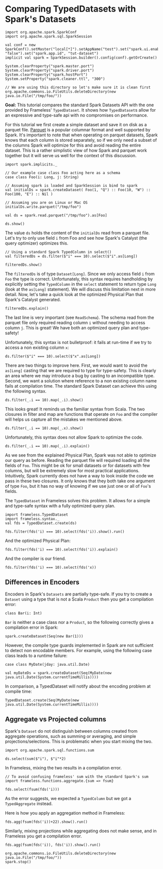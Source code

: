 # Comparing TypedDatasets with Spark's Datasets

```tut:invisible
import org.apache.spark.SparkConf
import org.apache.spark.sql.SparkSession

val conf = new SparkConf().setMaster("local[*]").setAppName("test").set("spark.ui.enabled", "false").set("spark.app.id", "tut-dataset")
implicit val spark = SparkSession.builder().config(conf).getOrCreate()

System.clearProperty("spark.master.port")
System.clearProperty("spark.driver.port")
System.clearProperty("spark.hostPort")
System.setProperty("spark.cleaner.ttl", "300")

// We are using this directory so let's make sure it is clean first
org.apache.commons.io.FileUtils.deleteDirectory(new java.io.File("/tmp/foo/"))
```

**Goal:**
  This tutorial compares the standard Spark Datasets API with the one provided by
  Frameless' `TypedDataset`. It shows how `TypedDataset`s allow for an expressive and
  type-safe api with no compromises on performance.

For this tutorial we first create a simple dataset and save it on disk as a parquet file.
[Parquet](https://parquet.apache.org/) is a popular columnar format and well supported by Spark.
It's important to note that when operating on parquet datasets, Spark knows that each column is stored
separately, so if we only need a subset of the columns Spark will optimize for this and avoid reading
the entire dataset. This is a rather simplistic view of how Spark and parquet work together but it
will serve us well for the context of this discussion.

```tut
import spark.implicits._

// Our example case class Foo acting here as a schema
case class Foo(i: Long, j: String)

// Assuming spark is loaded and SparkSession is bind to spark
val initialDs = spark.createDataset( Foo(1, "Q") :: Foo(10, "W") :: Foo(100, "E") :: Nil )

// Assuming you are on Linux or Mac OS
initialDs.write.parquet("/tmp/foo")

val ds = spark.read.parquet("/tmp/foo").as[Foo]

ds.show()
```

The value `ds` holds the content of the `initialDs` read from a parquet file.
Let's try to only use field `i` from Foo and see how Spark's Catalyst (the query optimizer)
optimizes this.

```tut
// Using a standard Spark TypedColumn in select()
val filteredDs = ds.filter($"i" === 10).select($"i".as[Long])

filteredDs.show()
```

The `filteredDs` is of type `Dataset[Long]`. Since we only access field `i` from `Foo` the type is correct.
Unfortunately, this syntax requires handholding by explicitly setting the `TypedColumn` in the `select` statement
to return type `Long` (look at the `as[Long]` statement). We will discuss this limitation next in more detail.
Now, let's take a quick look at the optimized Physical Plan that Spark's Catalyst generated.

```tut
filteredDs.explain()
```

The last line is very important (see `ReadSchema`). The schema read
from the parquet file only required reading column `i` without needing to access column `j`.
This is great! We have both an optimized query plan and type-safety!

Unfortunately, this syntax is not bulletproof: it fails at run-time if we try to access
a non existing column `x`:


```tut:fail
ds.filter($"i" === 10).select($"x".as[Long])
```

There are two things to improve here. First, we would want to avoid the `as[Long]` casting that we are required
to type for type-safety. This is clearly an area where we may introduce a bug by casting to an incompatible
type. Second, we want a solution where reference to a non existing column name fails at compilation time.
The standard Spark Dataset can achieve this using the following syntax.

```tut
ds.filter(_.i == 10).map(_.i).show()
```

This looks great! It reminds us the familiar syntax from Scala.
The two closures in filter and map are functions that operate on `Foo` and the
compiler will helps us capture all the mistakes we mentioned above.

```tut:fail
ds.filter(_.i == 10).map(_.x).show()
```

Unfortunately, this syntax does not allow Spark to optimize the code.

```tut
ds.filter(_.i == 10).map(_.i).explain()
```

As we see from the explained Physical Plan, Spark was not able to optimize our query as before.
Reading the parquet file will required loading all the fields of `Foo`. This might be ok for
small datasets or for datasets with few columns, but will be extremely slow for most practical
applications. Intuitively, Spark currently does not have a way to look inside the code we pass in these two
closures. It only knows that they both take one argument of type `Foo`, but it has no way of knowing if
we use just one or all of `Foo`'s fields.

The `TypedDataset` in Frameless solves this problem. It allows for a simple and type-safe syntax
with a fully optimized query plan.

```tut
import frameless.TypedDataset
import frameless.syntax._
val fds = TypedDataset.create(ds)

fds.filter(fds('i) === 10).select(fds('i)).show().run()
```

And the optimized Physical Plan:

```tut
fds.filter(fds('i) === 10).select(fds('i)).explain()
```

And the compiler is our friend.

```tut:fail
fds.filter(fds('i) === 10).select(fds('x))
```

## Differences in Encoders

Encoders in Spark's `Datasets` are partially type-safe. If you try to create a `Dataset` using  a type that is not 
 a Scala `Product` then you get a compilation error:

```tut
class Bar(i: Int)
```

`Bar` is neither a case class nor a `Product`, so the following correctly gives a compilation error in Spark:

```tut:fail
spark.createDataset(Seq(new Bar(1)))
```

However, the compile type guards implemented in Spark are not sufficient to detect non encodable members. 
For example, using the following case class leads to a runtime failure:

```tut
case class MyDate(jday: java.util.Date)
```

```tut:fail
val myDateDs = spark.createDataset(Seq(MyDate(new java.util.Date(System.currentTimeMillis))))
```

In comparison, a TypedDataset will notify about the encoding problem at compile time: 

```tut:fail
TypedDataset.create(Seq(MyDate(new java.util.Date(System.currentTimeMillis))))
```


## Aggregate vs Projected columns 

Spark's `Dataset` do not distinguish between columns created from aggregate operations, 
such as summing or averaging, and simple projections/selections. 
This is problematic when you start mixing the two.

```tut
import org.apache.spark.sql.functions.sum
```

```tut:fail
ds.select(sum($"i"), $"i"*2)
```

In Frameless, mixing the two results in a compilation error.

```tut
// To avoid confusing frameless' sum with the standard Spark's sum
import frameless.functions.aggregate.{sum => fsum}
```

```tut:fail
fds.select(fsum(fds('i)))
```

As the error suggests, we expected a `TypedColumn` but we got a `TypedAggregate` instead. 

Here is how you apply an aggregation method in Frameless: 

```tut
fds.agg(fsum(fds('i))+22).show().run()
```

Similarly, mixing projections while aggregating does not make sense, and in Frameless
you get a compilation error.  

```tut:fail
fds.agg(fsum(fds('i)), fds('i)).show().run()
```


```tut:invisible
org.apache.commons.io.FileUtils.deleteDirectory(new java.io.File("/tmp/foo/"))
spark.stop()
```
